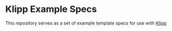 # Klipp Example Specs
This repository serves as a set of example template specs for use with [Klipp](http://github.com/epologee/klipp)